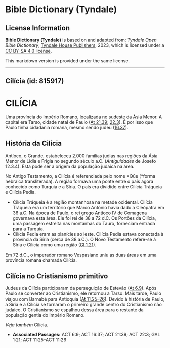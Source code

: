 # Bible Dictionary (Tyndale)

## License Information

**Bible Dictionary (Tyndale)** is based on and adapted from: _Tyndale Open Bible Dictionary_, [Tyndale House Publishers](https://tyndaleopenresources.com/), 2023, which is licensed under a [CC BY-SA 4.0 license](https://creativecommons.org/licenses/by-sa/4.0/legalcode.en).

This markdown version is provided under the same license.



--------------------------------

## Cilícia (id: 815917)

CILÍCIA
=======

Uma província do Império Romano, localizada no sudeste da Ásia Menor. A capital era Tarso, cidade natal de Paulo ([At 21\.39](https://ref.ly/Acts21:39); [22\.3](https://ref.ly/Acts22:3)). É por isso que Paulo tinha cidadania romana, mesmo sendo judeu ([16\.37](https://ref.ly/Acts16:37)).

História da Cilícia
-------------------

Antíoco, o Grande, estabeleceu 2\.000 famílias judias nas regiões da Ásia Menor de Lídia e Frígia no segundo século a.C. (*Antiguidades* de Josefo 12\.3\.4\). Esta pode ser a origem da população judaica na área.

No Antigo Testamento, a Cilícia é referenciada pelo nome *Qûe (*forma hebraica transliterada). A região formava uma ponte entre o país agora conhecido como Turquia e a Síria. O país era dividido entre Cilícia Tráqueia e Cilícia Pedia.

* Cilícia Tráqueia é a região montanhosa na metade ocidental. Cilícia Tráqueia era um território que Marco Antônio havia dado a Cleópatra em 36 a.C. Na época de Paulo, o rei grego Antíoco IV de Comagena governava esta área. Ele foi rei de 38 a 72 d.C. Os Portões da Cilícia, uma passagem estreita nas montanhas do Tauro, forneciam entrada para a Turquia.
* Cilícia Pedia eram as planícies ao leste. Cilícia Pedia estava conectada à província da Síria (cerca de 38 a.C.). O Novo Testamento refere\-se à Síria e Cilícia como uma região ([Gl 1\.21](https://ref.ly/Gal1:21)).

Em 72 d.C., o imperador romano Vespasiano uniu as duas áreas em uma província romana chamada Cilícia.

Cilícia no Cristianismo primitivo
---------------------------------

Judeus da Cilícia participaram da perseguição de Estevão ([At 6\.9](https://ref.ly/Acts6:9)). Após Paulo se converter ao Cristianismo, ele retornou a Tarso. Mais tarde, Paulo viajou com Barnabé para Antioquia ([At 11\.25–26](https://ref.ly/Acts11:25-Acts11:26)). Devido à história de Paulo, a Síria e a Cilícia se tornaram o primeiro grande centro do Cristianismo não judaico. O Cristianismo se espalhou dessa área para o restante da população gentia do Império Romano.

*Veja também* Cilícia.

* **Associated Passages:** ACT 6:9; ACT 16:37; ACT 21:39; ACT 22:3; GAL 1:21; ACT 11:25–ACT 11:26

